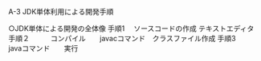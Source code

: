 A-3 JDK単体利用による開発手順

○JDK単体による開発の全体像
手順1　 ソースコードの作成 テキストエディタ
手順２　　　コンパイル　　javacコマンド　クラスファイル作成
手順3　　　javaコマンド　　実行
